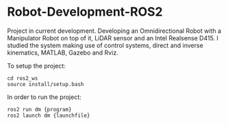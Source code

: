 # Robot-Development-ROS2

Project in current development. Developing an Omnidirectional Robot with a Manipulator Robot on top of it,
LiDAR sensor and an Intel Realsense D415. I studied the system making use of control systems, direct and
inverse kinematics, MATLAB, Gazebo and Rviz.

To setup the project:

    cd ros2_ws
    source install/setup.bash

In order to run the project:

    ros2 run dm {program}
    ros2 launch dm {launchfile}